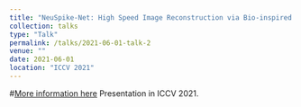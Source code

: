 ```yaml
---
title: "NeuSpike-Net: High Speed Image Reconstruction via Bio-inspired Neuromorphic Cameras"
collection: talks
type: "Talk"
permalink: /talks/2021-06-01-talk-2
venue: ""
date: 2021-06-01
location: "ICCV 2021"
---
```


#[More information here](http://example2.com)
Presentation in ICCV 2021.
